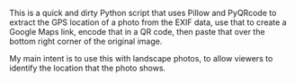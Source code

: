 This is a quick and dirty Python script that uses Pillow and PyQRcode to extract the GPS location of a photo from the EXIF data, use that to create a Google Maps link, encode that in a QR code, then paste that over the bottom right corner of the original image.

My main intent is to use this with landscape photos, to allow viewers to identify the location that the photo shows.
